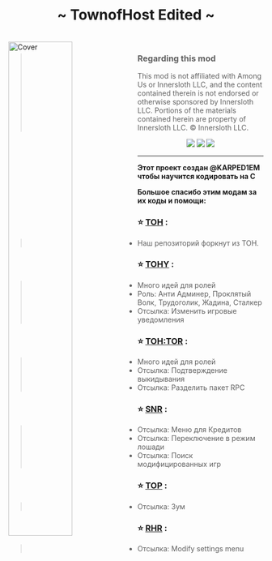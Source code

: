 
<h1 align="center">~ TownofHost Edited ~</h1>

<br>

<img align="left" alt="Cover" src="Resources/Images/TOHE-BG.jpg" width="50%" height="auto" /> 

<p align="right">
  
> ### Regarding this mod
>
> This mod is not affiliated with Among Us or Innersloth LLC, and the content contained therein is not endorsed or otherwise sponsored by Innersloth LLC. Portions of the materials contained herein are property of Innersloth LLC. © Innersloth LLC.
>

<p align="center">
<a href="https://tohe.cc" target="_blank"><img src="https://img.shields.io/badge/Website%20-%231DA1F2.svg?&style=for-the-badge&logo=vuedotjs&logoColor=white&color=3aa675"/></a>
<a href="https://discord.gg/5PNwUaN5" target="_blank"><img src="https://img.shields.io/badge/Discord%20-%231DA1F2.svg?&style=for-the-badge&logo=discord&logoColor=white&color=5662f6"/></a>
<a href="https://github.com/KARPED1EM/TownOfHostEdited/releases/latest" target="_blank"><img src="https://img.shields.io/badge/Lateset Version%20-%231DA1F2.svg?&style=for-the-badge&logo=github&logoColor=white&color=181717"/></a>
</p>

</p>

---

**Этот проект создан @KARPED1EM чтобы научится кодировать на С**

**Большое спасибо этим модам за их коды и помощи:**

> 
### :star: [TOH](https://github.com/tukasa0001/TownOfHost) :
> 
> - Наш репозиторий форкнут из TOH.
> 
### :star: [TOHY](https://github.com/Yumenopai/TownOfHost_Y) :
> 
> - Много идей для ролей
> - Роль: Анти Админер, Проклятый Волк, Трудоголик, Жадина, Сталкер
> - Отсылка: Изменить игровые уведомления
> 
### :star: [TOH:TOR](https://github.com/music-discussion/TownOfHost-TheOtherRoles) :
> 
> - Много идей для ролей
> - Отсылка: Подтверждение выкидывания
> - Отсылка: Разделить пакет RPC
> 
### :star: [SNR](https://github.com/ykundesu/SuperNewRoles) :
> 
> - Отсылка: Меню для Кредитов
> - Отсылка: Переключение в режим лошади
> - Отсылка: Поиск модифицированных игр
>
### :star: [TOP](https://github.com/tugaru1975/TownOfPlus) :
> 
> - Отсылка: Зум
> 
### :star: [RHR](https://github.com/sansaaaaai/Revolutionary-host-roles) :
> 
> - Отсылка: Modify settings menu
> 
